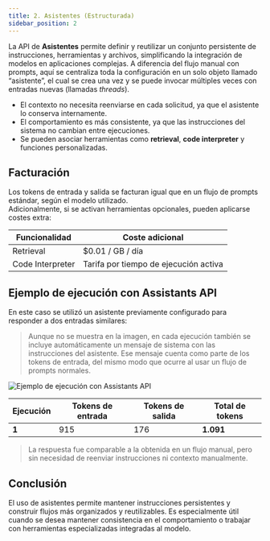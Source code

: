 ```yaml
---
title: 2. Asistentes (Estructurada)
sidebar_position: 2
---
```


La API de **Asistentes** permite definir y reutilizar un conjunto persistente de instrucciones, herramientas y archivos, simplificando la integración de modelos en aplicaciones complejas. A diferencia del flujo manual con prompts, aquí se centraliza toda la configuración en un solo objeto llamado “asistente”, el cual se crea una vez y se puede invocar múltiples veces con entradas nuevas (llamadas _threads_).

- El contexto no necesita reenviarse en cada solicitud, ya que el asistente lo conserva internamente.
- El comportamiento es más consistente, ya que las instrucciones del sistema no cambian entre ejecuciones.
- Se pueden asociar herramientas como **retrieval**, **code interpreter** y funciones personalizadas.

## Facturación

Los tokens de entrada y salida se facturan igual que en un flujo de prompts estándar, según el modelo utilizado.  
Adicionalmente, si se activan herramientas opcionales, pueden aplicarse costes extra:

| Funcionalidad         | Coste adicional                       |
|--|--|
| Retrieval             | \$0.01 / GB / día                     |
| Code Interpreter      | Tarifa por tiempo de ejecución activa |

## Ejemplo de ejecución con Assistants API

En este caso se utilizó un asistente previamente configurado para responder a dos entradas similares:

> Aunque no se muestra en la imagen, en cada ejecución también se incluye automáticamente un mensaje de sistema con las instrucciones del asistente. Ese mensaje cuenta como parte de los tokens de entrada, del mismo modo que ocurre al usar un flujo de prompts normales.

![Ejemplo de ejecución con Assistants API](image.png)

| Ejecución | Tokens de entrada | Tokens de salida | Total de tokens |
|--|--|--|--|
| **1**     | 915               | 176              | **1.091**        |

> La respuesta fue comparable a la obtenida en un flujo manual, pero sin necesidad de reenviar instrucciones ni contexto manualmente.

## Conclusión

El uso de asistentes permite mantener instrucciones persistentes y construir flujos más organizados y reutilizables. Es especialmente útil cuando se desea mantener consistencia en el comportamiento o trabajar con herramientas especializadas integradas al modelo.
